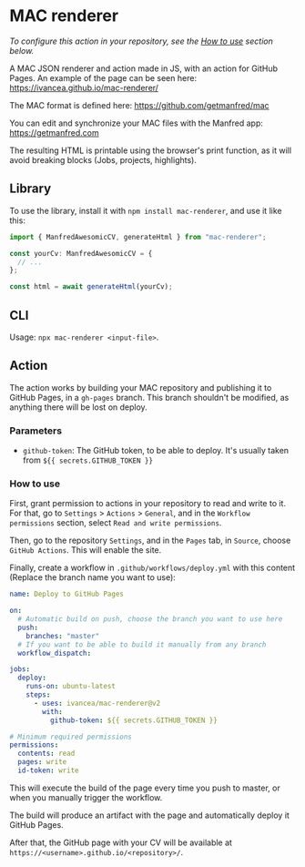 # MAC renderer

_To configure this action in your repository, see the [How to use](#how-to-use) section below._

A MAC JSON renderer and action made in JS, with an action for GitHub Pages. An example of the page can be seen here: <https://ivancea.github.io/mac-renderer/>

The MAC format is defined here: <https://github.com/getmanfred/mac>

You can edit and synchronize your MAC files with the Manfred app: <https://getmanfred.com>

The resulting HTML is printable using the browser's print function, as it will avoid breaking blocks (Jobs, projects, highlights).

## Library

To use the library, install it with `npm install mac-renderer`, and use it like this:

```ts
import { ManfredAwesomicCV, generateHtml } from "mac-renderer";

const yourCv: ManfredAwesomicCV = {
  // ...
};

const html = await generateHtml(yourCv);
```

## CLI

Usage: `npx mac-renderer <input-file>`.

## Action

The action works by building your MAC repository and publishing it to GitHub Pages, in a `gh-pages` branch. This branch shouldn't be modified, as anything there will be lost on deploy.

### Parameters

- `github-token`: The GitHub token, to be able to deploy. It's usually taken from `${{ secrets.GITHUB_TOKEN }}`

### How to use

First, grant permission to actions in your repository to read and write to it.
For that, go to `Settings` > `Actions` > `General`, and in the `Workflow permissions` section, select `Read and write permissions`.

Then, go to the repository `Settings`, and in the `Pages` tab, in `Source`, choose `GitHub Actions`. This will enable the site.

Finally, create a workflow in `.github/workflows/deploy.yml` with this content (Replace the branch name you want to use):

```yaml
name: Deploy to GitHub Pages

on:
  # Automatic build on push, choose the branch you want to use here
  push:
    branches: "master"
  # If you want to be able to build it manually from any branch
  workflow_dispatch:

jobs:
  deploy:
    runs-on: ubuntu-latest
    steps:
      - uses: ivancea/mac-renderer@v2
        with:
          github-token: ${{ secrets.GITHUB_TOKEN }}

# Minimum required permissions
permissions:
  contents: read
  pages: write
  id-token: write
```

This will execute the build of the page every time you push to master, or when you manually trigger the workflow.

The build will produce an artifact with the page and automatically deploy it GitHub Pages.

After that, the GitHub page with your CV will be available at `https://<username>.github.io/<repository>/`.
